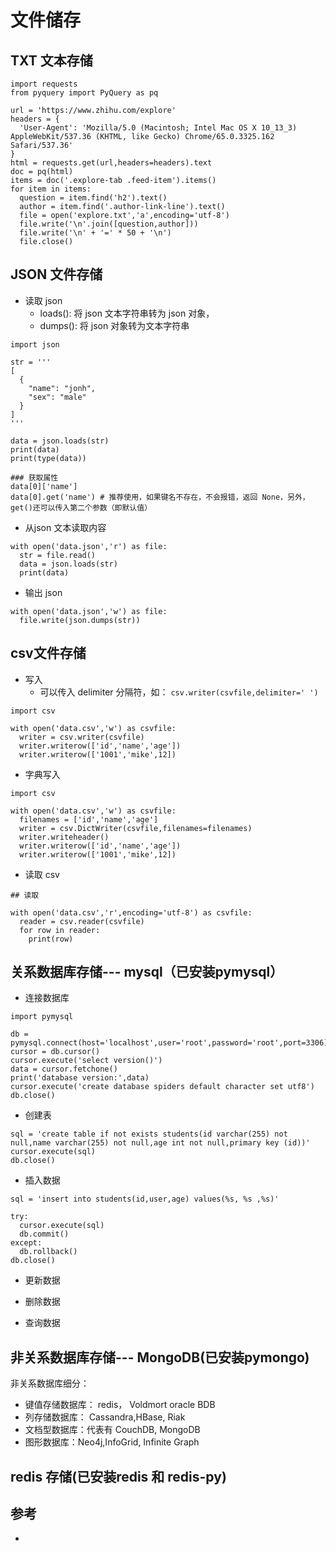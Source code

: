 # 文件储存


## TXT 文本存储

```
import requests
from pyquery import PyQuery as pq

url = 'https://www.zhihu.com/explore'
headers = {
  'User-Agent': 'Mozilla/5.0 (Macintosh; Intel Mac OS X 10_13_3) AppleWebKit/537.36 (KHTML, like Gecko) Chrome/65.0.3325.162 Safari/537.36'
}
html = requests.get(url,headers=headers).text
doc = pq(html)
items = doc('.explore-tab .feed-item').items()
for item in items:
  question = item.find('h2').text()
  author = item.find('.author-link-line').text()
  file = open('explore.txt','a',encoding='utf-8')
  file.write('\n'.join([question,author]))
  file.write('\n' + '=' * 50 + '\n')
  file.close()
```


## JSON 文件存储

- 读取 json
  - loads(): 将 json 文本字符串转为 json 对象，
  - dumps(): 将 json 对象转为文本字符串
```
import json

str = '''
[
  {
    "name": "jonh",
    "sex": "male"
  }
]
'''

data = json.loads(str)
print(data)
print(type(data))

### 获取属性
data[0]['name']
data[0].get('name') # 推荐使用，如果键名不存在，不会报错，返回 None，另外，get()还可以传入第二个参数（即默认值）
```

-  从json 文本读取内容
```
with open('data.json','r') as file:
  str = file.read()
  data = json.loads(str)
  print(data)
```

- 输出 json
```
with open('data.json','w') as file:
  file.write(json.dumps(str))
```


## csv文件存储
- 写入
  - 可以传入 delimiter 分隔符，如： `csv.writer(csvfile,delimiter=' ')`
```
import csv

with open('data.csv','w') as csvfile:
  writer = csv.writer(csvfile)
  writer.writerow(['id','name','age'])
  writer.writerow(['1001','mike',12])
```
- 字典写入
```
import csv

with open('data.csv','w') as csvfile:
  filenames = ['id','name','age']
  writer = csv.DictWriter(csvfile,filenames=filenames)
  writer.writeheader()
  writer.writerow(['id','name','age'])
  writer.writerow(['1001','mike',12])
```

- 读取 csv
```
## 读取

with open('data.csv','r',encoding='utf-8') as csvfile:
  reader = csv.reader(csvfile)
  for row in reader:
    print(row)
```



## 关系数据库存储--- mysql（已安装pymysql）
- 连接数据库

```
import pymysql

db = pymysql.connect(host='localhost',user='root',password='root',port=3306)
cursor = db.cursor()
cursor.execute('select version()')
data = cursor.fetchone()
print('database version:',data)
cursor.execute('create database spiders default character set utf8')
db.close()
```
- 创建表
```
sql = 'create table if not exists students(id varchar(255) not null,name varchar(255) not null,age int not null,primary key (id))'
cursor.execute(sql)
db.close()
```

- 插入数据

```
sql = 'insert into students(id,user,age) values(%s, %s ,%s)'

try:
  cursor.execute(sql)
  db.commit()
except:
  db.rollback()
db.close()
```

- 更新数据

- 删除数据

- 查询数据



## 非关系数据库存储--- MongoDB(已安装pymongo)

非关系数据库细分：
- 键值存储数据库： redis， Voldmort oracle BDB
- 列存储数据库： Cassandra,HBase, Riak
- 文档型数据库：代表有 CouchDB, MongoDB
- 图形数据库：Neo4j,InfoGrid, Infinite Graph



## redis 存储(已安装redis 和 redis-py)



## 参考
- 
